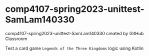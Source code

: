 # comp4107-spring2023-unittest-SamLam140330
comp4107-spring2023-unittest-SamLam140330 created by GitHub Classroom

Test a card game `Legends of the Three Kingdoms` logic using Kotlin
